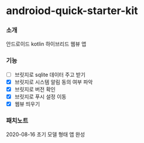 # androiod-quick-starter-kit

### 소개

안드로이드 kotlin 하이브리드 웹뷰 앱

### 기능

- [ ] 브릿지로 sqlite 데이터 주고 받기
- [x] 브릿지로 시스템 알림 동의 여부 파악
- [x] 브릿지로 버전 확인
- [x] 브릿지로 푸시 설정 이동
- [x] 웹뷰 띄우기

### 패치노트

2020-08-16 초기 모델 형태 앱 완성
